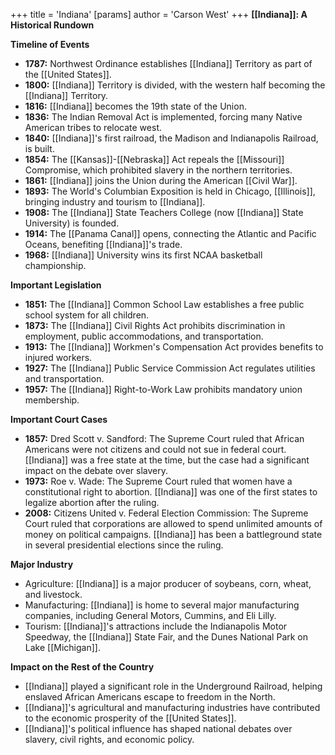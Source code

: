+++
 title = 'Indiana'
[params]
	author = 'Carson West'
+++
**[[Indiana]]: A Historical Rundown**

**Timeline of Events**

* **1787:** Northwest Ordinance establishes [[Indiana]] Territory as part of the [[United States]].
* **1800:** [[Indiana]] Territory is divided, with the western half becoming the [[Indiana]] Territory.
* **1816:** [[Indiana]] becomes the 19th state of the Union.
* **1836:** The Indian Removal Act is implemented, forcing many Native American tribes to relocate west.
* **1840:** [[Indiana]]'s first railroad, the Madison and Indianapolis Railroad, is built.
* **1854:** The [[Kansas]]-[[Nebraska]] Act repeals the [[Missouri]] Compromise, which prohibited slavery in the northern territories.
* **1861:** [[Indiana]] joins the Union during the American [[Civil War]].
* **1893:** The World's Columbian Exposition is held in Chicago, [[Illinois]], bringing industry and tourism to [[Indiana]].
* **1908:** The [[Indiana]] State Teachers College (now [[Indiana]] State University) is founded.
* **1914:** The [[Panama Canal]] opens, connecting the Atlantic and Pacific Oceans, benefiting [[Indiana]]'s trade.
* **1968:** [[Indiana]] University wins its first NCAA basketball championship.

**Important Legislation**

* **1851:** The [[Indiana]] Common School Law establishes a free public school system for all children.
* **1873:** The [[Indiana]] Civil Rights Act prohibits discrimination in employment, public accommodations, and transportation.
* **1913:** The [[Indiana]] Workmen's Compensation Act provides benefits to injured workers.
* **1927:** The [[Indiana]] Public Service Commission Act regulates utilities and transportation.
* **1957:** The [[Indiana]] Right-to-Work Law prohibits mandatory union membership.

**Important Court Cases**

* **1857:** Dred Scott v. Sandford: The Supreme Court ruled that African Americans were not citizens and could not sue in federal court. [[Indiana]] was a free state at the time, but the case had a significant impact on the debate over slavery.
* **1973:** Roe v. Wade: The Supreme Court ruled that women have a constitutional right to abortion. [[Indiana]] was one of the first states to legalize abortion after the ruling.
* **2008:** Citizens United v. Federal Election Commission: The Supreme Court ruled that corporations are allowed to spend unlimited amounts of money on political campaigns. [[Indiana]] has been a battleground state in several presidential elections since the ruling.

**Major Industry**

* Agriculture: [[Indiana]] is a major producer of soybeans, corn, wheat, and livestock.
* Manufacturing: [[Indiana]] is home to several major manufacturing companies, including General Motors, Cummins, and Eli Lilly.
* Tourism: [[Indiana]]'s attractions include the Indianapolis Motor Speedway, the [[Indiana]] State Fair, and the Dunes National Park on Lake [[Michigan]].

**Impact on the Rest of the Country**

* [[Indiana]] played a significant role in the Underground Railroad, helping enslaved African Americans escape to freedom in the North.
* [[Indiana]]'s agricultural and manufacturing industries have contributed to the economic prosperity of the [[United States]].
* [[Indiana]]'s political influence has shaped national debates over slavery, civil rights, and economic policy.